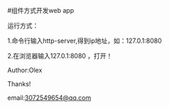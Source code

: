 #组件方式开发web app

运行方式：

1.命令行输入http-server,得到ip地址，如：127.0.1:8080

2.在浏览器输入127.0.1:8080 ，打开！

Author:Olex

Thanks!

email:3072549654@qq.com
